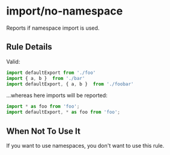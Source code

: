# import/no-namespace

Reports if namespace import is used.

## Rule Details

Valid:

```js
import defaultExport from './foo'
import { a, b }  from './bar'
import defaultExport, { a, b }  from './foobar'
```

...whereas here imports will be reported:

```js
import * as foo from 'foo';
import defaultExport, * as foo from 'foo';
```

## When Not To Use It

If you want to use namespaces, you don't want to use this rule.
